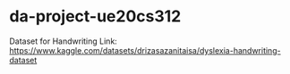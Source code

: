 # da-project-ue20cs312

Dataset for Handwriting Link: https://www.kaggle.com/datasets/drizasazanitaisa/dyslexia-handwriting-dataset

